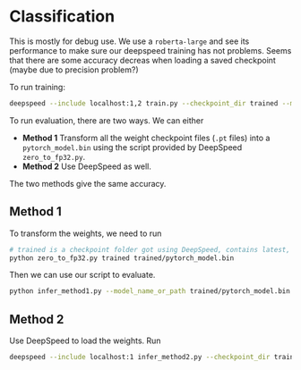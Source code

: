 # Classification

This is mostly for debug use. We use a `roberta-large` and see its performance to make sure our deepspeed training has not problems. Seems that there are some accuracy decreas when loading a saved checkpoint (maybe due to precision problem?)

To run training:
```bash
deepspeed --include localhost:1,2 train.py --checkpoint_dir trained --model_name_or_path roberta-large --train_file SST-2/train.json --validation_file SST-2/dev.json --batch_size 16
```

To run evaluation, there are two ways. We can either
* **Method 1** Transform all the weight checkpoint files (`.pt` files) into a `pytorch_model.bin` using the script provided by DeepSpeed `zero_to_fp32.py`.
* **Method 2** Use DeepSpeed as well.

The two methods give the same accuracy.

## Method 1
To transform the weights, we need to run
```bash
# trained is a checkpoint folder got using DeepSpeed, contains latest, etc.
python zero_to_fp32.py trained trained/pytorch_model.bin
```
Then we can use our script to evaluate.
```bash
python infer_method1.py --model_name_or_path trained/pytorch_model.bin --validation_file SST-2/dev.json
```

## Method 2
Use DeepSpeed to load the weights. Run
```bash
deepspeed --include localhost:1 infer_method2.py --checkpoint_dir trained --model_name_or_path roberta-large --validation_file SST-2/dev.json
```

